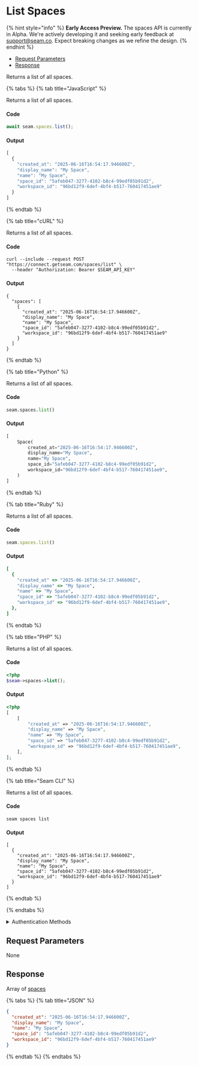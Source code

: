 # List Spaces
{% hint style="info" %}
**Early Access Preview.** The spaces API is currently in Alpha. We're actively developing it and seeking early feedback at [support@seam.co](mailto:support@seam.co). Expect breaking changes as we refine the design.
{% endhint %}

- [Request Parameters](#request-parameters)
- [Response](#response)

Returns a list of all spaces.


{% tabs %}
{% tab title="JavaScript" %}

Returns a list of all spaces.

#### Code

```javascript
await seam.spaces.list();
```

#### Output

```javascript
[
  {
    "created_at": "2025-06-16T16:54:17.946600Z",
    "display_name": "My Space",
    "name": "My Space",
    "space_id": "5afeb047-3277-4102-b8c4-99edf05b91d2",
    "workspace_id": "96bd12f9-6def-4bf4-b517-760417451ae9"
  }
]
```
{% endtab %}

{% tab title="cURL" %}

Returns a list of all spaces.

#### Code

```curl
curl --include --request POST "https://connect.getseam.com/spaces/list" \
  --header "Authorization: Bearer $SEAM_API_KEY"
```

#### Output

```curl
{
  "spaces": [
    {
      "created_at": "2025-06-16T16:54:17.946600Z",
      "display_name": "My Space",
      "name": "My Space",
      "space_id": "5afeb047-3277-4102-b8c4-99edf05b91d2",
      "workspace_id": "96bd12f9-6def-4bf4-b517-760417451ae9"
    }
  ]
}
```
{% endtab %}

{% tab title="Python" %}

Returns a list of all spaces.

#### Code

```python
seam.spaces.list()
```

#### Output

```python
[
    Space(
        created_at="2025-06-16T16:54:17.946600Z",
        display_name="My Space",
        name="My Space",
        space_id="5afeb047-3277-4102-b8c4-99edf05b91d2",
        workspace_id="96bd12f9-6def-4bf4-b517-760417451ae9",
    )
]
```
{% endtab %}

{% tab title="Ruby" %}

Returns a list of all spaces.

#### Code

```ruby
seam.spaces.list()
```

#### Output

```ruby
[
  {
    "created_at" => "2025-06-16T16:54:17.946600Z",
    "display_name" => "My Space",
    "name" => "My Space",
    "space_id" => "5afeb047-3277-4102-b8c4-99edf05b91d2",
    "workspace_id" => "96bd12f9-6def-4bf4-b517-760417451ae9",
  },
]
```
{% endtab %}

{% tab title="PHP" %}

Returns a list of all spaces.

#### Code

```php
<?php
$seam->spaces->list();
```

#### Output

```php
<?php
[
    [
        "created_at" => "2025-06-16T16:54:17.946600Z",
        "display_name" => "My Space",
        "name" => "My Space",
        "space_id" => "5afeb047-3277-4102-b8c4-99edf05b91d2",
        "workspace_id" => "96bd12f9-6def-4bf4-b517-760417451ae9",
    ],
];
```
{% endtab %}

{% tab title="Seam CLI" %}

Returns a list of all spaces.

#### Code

```seam_cli
seam spaces list
```

#### Output

```seam_cli
[
  {
    "created_at": "2025-06-16T16:54:17.946600Z",
    "display_name": "My Space",
    "name": "My Space",
    "space_id": "5afeb047-3277-4102-b8c4-99edf05b91d2",
    "workspace_id": "96bd12f9-6def-4bf4-b517-760417451ae9"
  }
]
```
{% endtab %}

{% endtabs %}


<details>

<summary>Authentication Methods</summary>

- API key
- Personal access token
  <br>Must also include the `seam-workspace` header in the request.

To learn more, see [Authentication](https://docs.seam.co/latest/api/authentication).
</details>

## Request Parameters

None


## Response

Array of [spaces](..)


{% tabs %}
{% tab title="JSON" %}



```json
{
  "created_at": "2025-06-16T16:54:17.946600Z",
  "display_name": "My Space",
  "name": "My Space",
  "space_id": "5afeb047-3277-4102-b8c4-99edf05b91d2",
  "workspace_id": "96bd12f9-6def-4bf4-b517-760417451ae9"
}
```
{% endtab %}
{% endtabs %}
